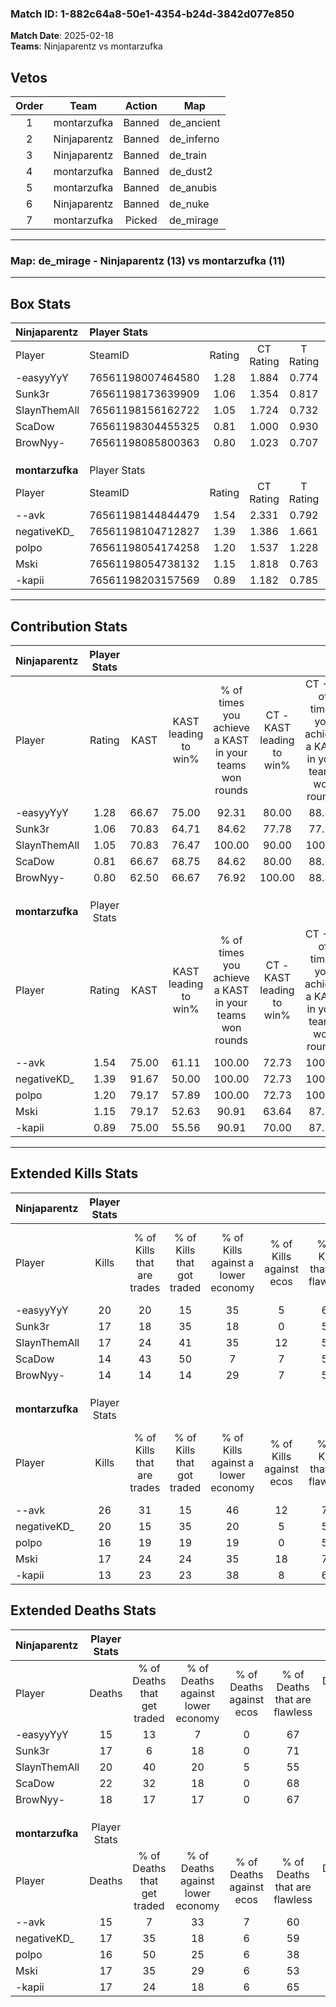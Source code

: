 ### Match ID: 1-882c64a8-50e1-4354-b24d-3842d077e850  
**Match Date**: 2025-02-18  
**Teams**: Ninjaparentz vs montarzufka  

## Vetos  

| Order | Team | Action | Map |
| :---: | :--: | :----: | --- |
| 1 | montarzufka | Banned | de_ancient |
| 2 | Ninjaparentz | Banned | de_inferno |
| 3 | Ninjaparentz | Banned | de_train |
| 4 | montarzufka | Banned | de_dust2 |
| 5 | montarzufka | Banned | de_anubis |
| 6 | Ninjaparentz | Banned | de_nuke |
| 7 | montarzufka | Picked | de_mirage |

---  

### **Map**: de_mirage - Ninjaparentz (13) vs montarzufka (11)  
---  

## Box Stats  

| **Ninjaparentz** | Player Stats      |        |           |          |       |       |       |         |        |      |     |
| :- | :- | :-: | :-: | :-: | :-: | :-: | :-: | :-: | :-: | :-: | :-: |
| Player           | SteamID           | Rating | CT Rating | T Rating | KAST  |  ADR  | Kills | Assists | Deaths | K/D  | HS% |
| -easyyYyY        | 76561198007464580 |  1.28  |   1.884   |  0.774   | 66.67 | 104.8 |  20   |    3    |   15   | 1.33 | 30  |
| Sunk3r           | 76561198173639909 |  1.06  |   1.354   |  0.817   | 70.83 | 72.5  |  17   |    4    |   17   | 1.00 | 47  |
| SlaynThemAll     | 76561198156162722 |  1.05  |   1.724   |  0.732   | 70.83 | 85.0  |  17   |    7    |   20   | 0.85 | 47  |
| ScaDow           | 76561198304455325 |  0.81  |   1.000   |  0.930   | 66.67 | 66.4  |  14   |    8    |   22   | 0.64 | 57  |
| BrowNyy-         | 76561198085800363 |  0.80  |   1.023   |  0.707   | 62.50 | 48.6  |  14   |    5    |   18   | 0.78 | 42  |
|                  |                   |        |           |          |       |       |       |         |        |      |     |
|                  |                   |        |           |          |       |       |       |         |        |      |     |
|                  |                   |        |           |          |       |       |       |         |        |      |     |
| **montarzufka**  | Player Stats      |        |           |          |       |       |       |         |        |      |     |
| Player           | SteamID           | Rating | CT Rating | T Rating | KAST  |  ADR  | Kills | Assists | Deaths | K/D  | HS% |
| --avk            | 76561198144844479 |  1.54  |   2.331   |  0.792   | 75.00 | 97.0  |  26   |    4    |   15   | 1.73 | 50  |
| negativeKD_      | 76561198104712827 |  1.39  |   1.386   |  1.661   | 91.67 | 91.3  |  20   |    6    |   17   | 1.18 | 50  |
| polpo            | 76561198054174258 |  1.20  |   1.537   |  1.228   | 79.17 | 89.5  |  16   |   12    |   16   | 1.00 | 68  |
| Mski             | 76561198054738132 |  1.15  |   1.818   |  0.763   | 79.17 | 77.4  |  17   |    8    |   17   | 1.00 | 47  |
| -kapii           | 76561198203157569 |  0.89  |   1.182   |  0.785   | 75.00 | 55.7  |  13   |    4    |   17   | 0.76 | 53  |
---  

## Contribution Stats  

| **Ninjaparentz** | Player Stats |       |                      |                                                        |                           |                                                             |                          |                                                            |
| :- | :-: | :-: | :-: | :-: | :-: | :-: | :-: | :-: |
| Player           |    Rating    | KAST  | KAST leading to win% | % of times you achieve a KAST in your teams won rounds | CT - KAST leading to win% | CT - % of times you achieve a KAST in your teams won rounds | T - KAST leading to win% | T - % of times you achieve a KAST in your teams won rounds |
| -easyyYyY        |     1.28     | 66.67 |        75.00         |                         92.31                          |           80.00           |                            88.89                            |          66.67           |                           100.00                           |
| Sunk3r           |     1.06     | 70.83 |        64.71         |                         84.62                          |           77.78           |                            77.78                            |          50.00           |                           100.00                           |
| SlaynThemAll     |     1.05     | 70.83 |        76.47         |                         100.00                         |           90.00           |                           100.00                            |          57.14           |                           100.00                           |
| ScaDow           |     0.81     | 66.67 |        68.75         |                         84.62                          |           80.00           |                            88.89                            |          50.00           |                           75.00                            |
| BrowNyy-         |     0.80     | 62.50 |        66.67         |                         76.92                          |          100.00           |                            88.89                            |          28.57           |                           50.00                            |
|                  |              |       |                      |                                                        |                           |                                                             |                          |                                                            |
|                  |              |       |                      |                                                        |                           |                                                             |                          |                                                            |
|                  |              |       |                      |                                                        |                           |                                                             |                          |                                                            |
| **montarzufka**  | Player Stats |       |                      |                                                        |                           |                                                             |                          |                                                            |
| Player           |    Rating    | KAST  | KAST leading to win% | % of times you achieve a KAST in your teams won rounds | CT - KAST leading to win% | CT - % of times you achieve a KAST in your teams won rounds | T - KAST leading to win% | T - % of times you achieve a KAST in your teams won rounds |
| --avk            |     1.54     | 75.00 |        61.11         |                         100.00                         |           72.73           |                           100.00                            |          42.86           |                           100.00                           |
| negativeKD_      |     1.39     | 91.67 |        50.00         |                         100.00                         |           72.73           |                           100.00                            |          27.27           |                           100.00                           |
| polpo            |     1.20     | 79.17 |        57.89         |                         100.00                         |           72.73           |                           100.00                            |          37.50           |                           100.00                           |
| Mski             |     1.15     | 79.17 |        52.63         |                         90.91                          |           63.64           |                            87.50                            |          37.50           |                           100.00                           |
| -kapii           |     0.89     | 75.00 |        55.56         |                         90.91                          |           70.00           |                            87.50                            |          37.50           |                           100.00                           |
---  

## Extended Kills Stats  

| **Ninjaparentz** | Player Stats |                            |                            |                                    |                         |                              |                                 |                                       |                    |           |
| :- | :-: | :-: | :-: | :-: | :-: | :-: | :-: | :-: | :-: | :-: |
| Player           |    Kills     | % of Kills that are trades | % of Kills that got traded | % of Kills against a lower economy | % of Kills against ecos | % of Kills that are flawless | % of Kills that are close duels | % of Kills that are assisted by flash | Pistol Round Kills | AWP Kills |
| -easyyYyY        |      20      |             20             |             15             |                 35                 |            5            |              60              |                5                |                   5                   |         1          |     6     |
| Sunk3r           |      17      |             18             |             35             |                 18                 |            0            |              53              |                6                |                   0                   |         1          |     0     |
| SlaynThemAll     |      17      |             24             |             41             |                 35                 |           12            |              53              |               18                |                   6                   |         0          |     1     |
| ScaDow           |      14      |             43             |             50             |                 7                  |            7            |              50              |                0                |                   7                   |         0          |     0     |
| BrowNyy-         |      14      |             14             |             14             |                 29                 |            7            |              57              |                7                |                   0                   |         1          |     0     |
|                  |              |                            |                            |                                    |                         |                              |                                 |                                       |                    |           |
|                  |              |                            |                            |                                    |                         |                              |                                 |                                       |                    |           |
|                  |              |                            |                            |                                    |                         |                              |                                 |                                       |                    |           |
| **montarzufka**  | Player Stats |                            |                            |                                    |                         |                              |                                 |                                       |                    |           |
| Player           |    Kills     | % of Kills that are trades | % of Kills that got traded | % of Kills against a lower economy | % of Kills against ecos | % of Kills that are flawless | % of Kills that are close duels | % of Kills that are assisted by flash | Pistol Round Kills | AWP Kills |
| --avk            |      26      |             31             |             15             |                 46                 |           12            |              73              |                0                |                   0                   |         3          |     0     |
| negativeKD_      |      20      |             15             |             35             |                 20                 |            5            |              55              |                0                |                  10                   |         1          |     0     |
| polpo            |      16      |             19             |             19             |                 19                 |            0            |              56              |                6                |                   6                   |         3          |     0     |
| Mski             |      17      |             24             |             24             |                 35                 |           18            |              76              |                6                |                   6                   |         2          |     0     |
| -kapii           |      13      |             23             |             23             |                 38                 |            8            |              62              |                0                |                   0                   |         1          |     0     |
## Extended Deaths Stats  

| **Ninjaparentz** | Player Stats |                             |                                   |                          |                               |                            |                           |               |
| :- | :-: | :-: | :-: | :-: | :-: | :-: | :-: | :-: |
| Player           |    Deaths    | % of Deaths that get traded | % of Deaths against lower economy | % of Deaths against ecos | % of Deaths that are flawless | % of Deaths that are close | % of Deaths while blinded | Deaths to AWP |
| -easyyYyY        |      15      |             13              |                 7                 |            0             |              67               |             7              |             0             |       0       |
| Sunk3r           |      17      |              6              |                18                 |            0             |              71               |             0              |             0             |       0       |
| SlaynThemAll     |      20      |             40              |                20                 |            5             |              55               |             5              |            10             |       0       |
| ScaDow           |      22      |             32              |                18                 |            0             |              68               |             0              |             9             |       0       |
| BrowNyy-         |      18      |             17              |                17                 |            0             |              67               |             0              |             0             |       0       |
|                  |              |                             |                                   |                          |                               |                            |                           |               |
|                  |              |                             |                                   |                          |                               |                            |                           |               |
|                  |              |                             |                                   |                          |                               |                            |                           |               |
| **montarzufka**  | Player Stats |                             |                                   |                          |                               |                            |                           |               |
| Player           |    Deaths    | % of Deaths that get traded | % of Deaths against lower economy | % of Deaths against ecos | % of Deaths that are flawless | % of Deaths that are close | % of Deaths while blinded | Deaths to AWP |
| --avk            |      15      |              7              |                33                 |            7             |              60               |             0              |             0             |       2       |
| negativeKD_      |      17      |             35              |                18                 |            6             |              59               |             6              |             0             |       2       |
| polpo            |      16      |             50              |                25                 |            6             |              38               |             19             |            13             |       0       |
| Mski             |      17      |             35              |                29                 |            6             |              53               |             6              |             0             |       2       |
| -kapii           |      17      |             24              |                18                 |            6             |              65               |             6              |             6             |       1       |
